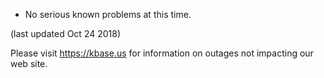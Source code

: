 * No serious known problems at this time.

(last updated Oct 24 2018)

Please visit https://kbase.us for information on outages not impacting our web site.
